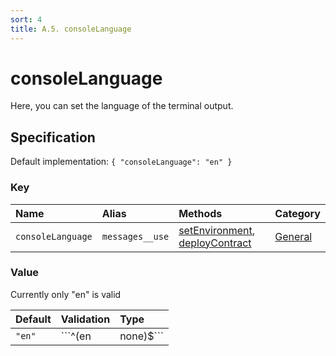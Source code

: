 ```yaml
---
sort: 4
title: A.5. consoleLanguage
---
```


# consoleLanguage

Here, you can set the language of the terminal output.


## Specification

Default implementation: ```{ "consoleLanguage": "en" }```

### Key

| **Name** | **Alias** | **Methods** | **Category** |  
|:--|:--|:--|:--|
| ```consoleLanguage``` | ```messages__use``` | [setEnvironment](../methods/setEnvironment.html#options), [deployContract](../methods/deployContract.html#options) | [General](../options/#general) |

### Value

Currently only "en" is valid

| **Default** | **Validation** | **Type** |
|:--|:--|:--|
| ```"en"``` | ```^(en|none)$``` | ```string``` |

